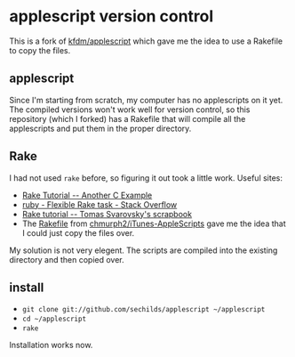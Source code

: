 # applescript version control

This is a fork of [kfdm/applescript](https://github.com/kfdm/applescript)
which gave me the idea to use a Rakefile to copy the files.

## applescript

Since I'm starting from scratch, my computer has no applescripts on it yet.
The compiled versions won't work well for version control,
so this repository (which I forked) has a Rakefile that will compile
all the applescripts and put them in the proper directory.

## Rake

I had not used `rake` before, so figuring it out took a little work.
Useful sites:

* [Rake Tutorial -- Another C Example](http://onestepback.org/index.cgi/Tech/Rake/Tutorial/RakeTutorialAnotherCExample.red)
* [ruby - Flexible Rake task - Stack Overflow](http://stackoverflow.com/questions/6563889/flexible-rake-task)
* [Rake tutorial -- Tomas Svarovsky's scrapbook](http://www.svarovsky-tomas.com/rake.html)
* The [Rakefile](https://github.com/chmurph2/iTunes-AppleScripts/blob/master/Rakefile) from [chmurph2/iTunes-AppleScripts](https://github.com/chmurph2/iTunes-AppleScripts) gave me the idea that I could just copy the files over.

My solution is not very elegent. The scripts are compiled into the existing directory and then copied over.

## install

* `git clone git://github.com/sechilds/applescript ~/applescript`
* `cd ~/applescript`
* `rake`

Installation works now.

